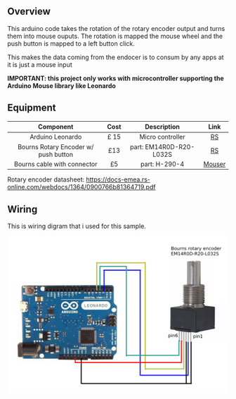 ## Overview

This arduino code takes the rotation of the rotary encoder output and turns them into mouse ouputs. The rotation is mapped the mouse wheel and the push button is mapped to a left button click.

This makes the data coming from the endocer is to consum by any apps at it is just a mouse input

**IMPORTANT: this project only works with microcontroller supporting the Arduino Mouse library like Leonardo**

## Equipment

|Component|Cost|Description|Link|
|:-:|:-:|:-:|:-:|
| Arduino Leonardo | £ 15  | Micro controller |[RS](https://uk.rs-online.com/web/p/processor-microcontroller-development-kits/7617324/) |
| Bourns Rotary Encoder w/ push button | £13  | part: EM14R0D-R20-L032S |[RS](https://uk.rs-online.com/web/p/rotary-encoders/8274997/) |
| Bourns cable with connector | £5  | part: H-290-4 |[Mouser](https://www.mouser.co.uk/ProductDetail/Bourns/H-290-4?qs=oa0Mu2YftbVpRz7K7Ip3%2FA%3D%3D) |

Rotary encoder datasheet: https://docs-emea.rs-online.com/webdocs/1364/0900766b81364719.pdf

## Wiring

This is wiring digram that i used for this sample.

![Alt text](assets/Wiring_diagram.png?raw=true "Wiring diagram")
